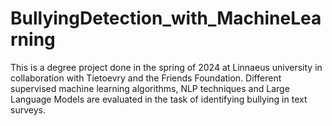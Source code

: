 # BullyingDetection_with_MachineLearning
This is a degree project done in the spring of 2024 at Linnaeus university in collaboration with Tietoevry and the Friends Foundation. Different supervised machine learning algorithms, NLP techniques and Large Language Models are evaluated in the task of identifying bullying in text surveys.
